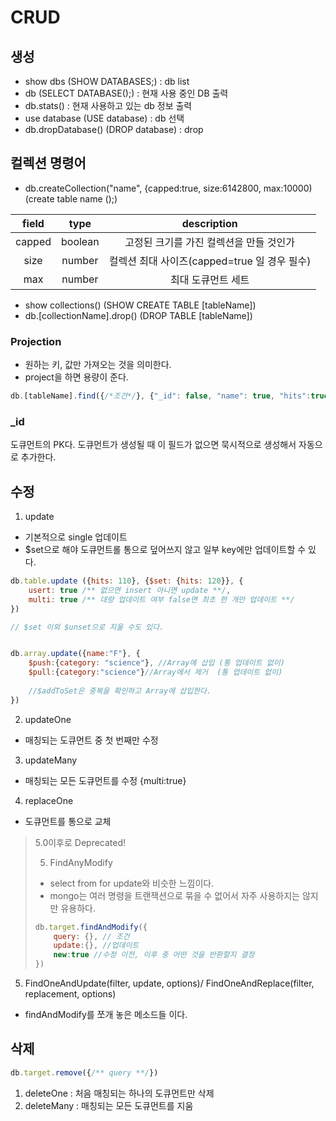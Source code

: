 # CRUD


## 생성
- show dbs (SHOW DATABASES;) : db list
- db (SELECT DATABASE();) : 현재 사용 중인 DB 출력
- db.stats() : 현재 사용하고 있는 db 정보 출력
- use database (USE database) : db 선택
- db.dropDatabase() (DROP database) : drop



## 컬렉션 명령어
- db.createCollection("name", {capped:true, size:6142800, max:10000) (create table name ();)

| field  |  type   |           description           |
|:------:|:-------:|:-------------------------------:|
| capped | boolean |     고정된 크기를 가진 컬렉션을 만들 것인가      |
|  size  | number  | 컬렉션 최대 사이즈(capped=true 일 경우 필수) |
|  max   | number  |           최대 도큐먼트 세트            |


- show collections() (SHOW CREATE TABLE [tableName])
- db.[collectionName].drop() (DROP TABLE [tableName])

### Projection
- 원하는 키, 값만 가져오는 것을 의미한다.
- project을 하면 용량이 준다.

```javascript
db.[tableName].find({/*조건*/}, {"_id": false, "name": true, "hits":true, "author":{$slice: 1}})
```

### _id
도큐먼트의 PK다. 도큐먼트가 생성될 때 이 필드가 없으면 묵시적으로 생성해서 자동으로 추가한다.


## 수정

1. update

- 기본적으로 single 업데이트
- $set으로 해야 도큐먼트롤 통으로 덮어쓰지 않고 일부 key에만 업데이트할 수 있다.

```javascript
db.table.update ({hits: 110}, {$set: {hits: 120}}, {
    usert: true /** 없으면 insert 아니면 update **/, 
    multi: true /** 대량 업데이트 여부 false면 최초 한 개만 업데이트 **/
})

// $set 이외 $unset으로 지울 수도 있다.


db.array.update({name:"F"}, {
    $push:{category: "science"}, //Array에 삽입 (통 업데이트 없이)
    $pull:{category:"science"}//Array에서 제거  (통 업데이트 없이)
    
    //$addToSet은 중복을 확인하고 Array에 삽입한다.
})
```

2. updateOne
- 매칭되는 도큐먼트 중 첫 번째만 수정

3. updateMany
- 매칭되는 모든 도큐먼트를 수정 {multi:true}

4. replaceOne
- 도큐먼트를 통으로 교체

> 5.0이후로 Deprecated! 
> 
> 5. FindAnyModify
> - select from for update와 비슷한 느낌이다.
> - mongo는 여러 명령을 트랜잭션으로 묶을 수 없어서 자주 사용하지는 않지만 유용하다.
> 
> ```javascript
> db.target.findAndModify({
>     query: {}, // 조건
>     update:{}, //업데이트
>     new:true //수정 이전, 이후 중 어떤 것을 반환할지 결정
> })
> ```
>

5. FindOneAndUpdate(filter, update, options)/ FindOneAndReplace(filter, replacement, options)
- findAndModify를 쪼개 놓은 메소드들 이다.

## 삭제

```javascript
db.target.remove({/** query **/})
```

1. deleteOne : 처음 매칭되는 하나의 도큐먼트만 삭제
2. deleteMany : 매칭되는 모든 도큐먼트를 지움